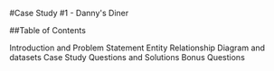 #Case Study #1 - Danny's Diner


##Table of Contents

Introduction and Problem Statement
Entity Relationship Diagram and datasets
Case Study Questions and Solutions
Bonus Questions
